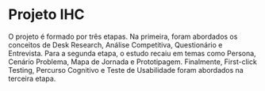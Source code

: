 # Projeto IHC

O projeto é formado por três etapas. Na primeira, foram abordados os conceitos de Desk Research, Análise Competitiva, Questionário e Entrevista. Para a segunda etapa, o estudo recaiu em temas como Persona, Cenário Problema, Mapa de Jornada e Prototipagem. Finalmente, First-click Testing, Percurso Cognitivo e Teste de Usabilidade foram abordados na terceira etapa.
